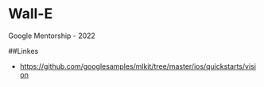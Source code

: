 # Wall-E
Google Mentorship - 2022


##Linkes
- https://github.com/googlesamples/mlkit/tree/master/ios/quickstarts/vision
